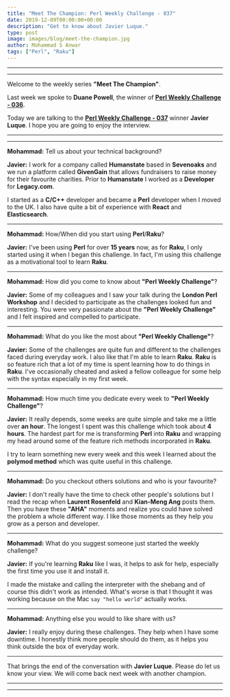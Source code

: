 ```yaml
---
title: "Meet The Champion: Perl Weekly Challenge - 037"
date: 2019-12-09T00:00:00+00:00
description: "Get to know about Javier Luque."
type: post
image: images/blog/meet-the-champion.jpg
author: Mohammad S Anwar
tags: ["Perl", "Raku"]
---
```

---
---

Welcome to the weekly series **"Meet The Champion"**.

Last week we spoke to **Duane Powell**, the winner of **[Perl Weekly Challenge - 036](/blog/meet-the-champion-036)**.

Today we are talking to the **[Perl Weekly Challenge - 037](/blog/perl-weekly-challenge-037)** winner **Javier Luque**. I hope you are going to enjoy the interview.

---
---

**Mohammad:** Tell us about your technical background?

**Javier:** I work for a company called **Humanstate** based in **Sevenoaks** and we run a platform called **GivenGain** that allows fundraisers to raise money for their favourite charities. Prior to **Humanstate** I worked as a **Developer** for **Legacy.com**.

I started as a **C/C++** developer and became a **Perl** developer when I moved to the UK. I also have quite a bit of experience with **React** and **Elasticsearch**.

---

**Mohammad:** How/When did you start using **Perl**/**Raku**?

**Javier:** I've been using **Perl** for over **15 years** now, as for **Raku**, I only started using it when I began this challenge. In fact, I'm using this challenge as a motivational tool to learn **Raku**.

---

**Mohammad:** How did you come to know about **"Perl Weekly Challenge"**?

**Javier:** Some of my colleagues and I saw your talk during the **London Perl Workshop** and I decided to participate as the challenges looked fun and interesting. You were very passionate about the **"Perl Weekly Challenge"** and I felt inspired and compelled to participate.

---

**Mohammad:** What do you like the most about **"Perl Weekly Challenge"**?

**Javier:** Some of the challenges are quite fun and different to the challenges faced during everyday work. I also like that I'm able to learn **Raku**. **Raku** is so feature rich that a lot of my time is spent learning how to do things in **Raku**. I've occasionally cheated and asked a fellow colleague for some help with the syntax especially in my first week.

---

**Mohammad:** How much time you dedicate every week to **"Perl Weekly Challenge"**?

**Javier:** It really depends, some weeks are quite simple and take me a little over **an hour**. The longest I spent was this challenge which took about **4 hours**. The hardest part for me is transforming **Perl** into **Raku** and wrapping my head around some of the feature rich methods incorporated in **Raku**.

I try to learn something new every week and this week I learned about the **polymod method** which was quite useful in this challenge.

---

**Mohammad:** Do you checkout others solutions and who is your favourite?

**Javier:** I don't really have the time to check other people's solutions but I read the recap when **Laurent Rosenfeld** and **Kian-Meng Ang** posts them. Then you have these **"AHA"** moments and realize you could have solved the problem a whole different way. I like those moments as they help you grow as a person and developer.

---

**Mohammad:** What do you suggest someone just started the weekly challenge?

**Javier:** If you're learning **Raku** like I was, it helps to ask for help, especially the first time you use it and install it.

I made the mistake and calling the interpreter with the shebang and of course this didn't work as intended. What's worse is that I thought it was working because on the Mac `say "hello world"` actually works.

---

**Mohammad:** Anything else you would to like share with us?

**Javier:** I really enjoy during these challenges. They help when I have some downtime. I honestly think more people should do them, as it helps you think outside the box of everyday work.

---

That brings the end of the conversation with **Javier Luque**. Please do let us know your view. We will come back next week with another champion.

---
---
